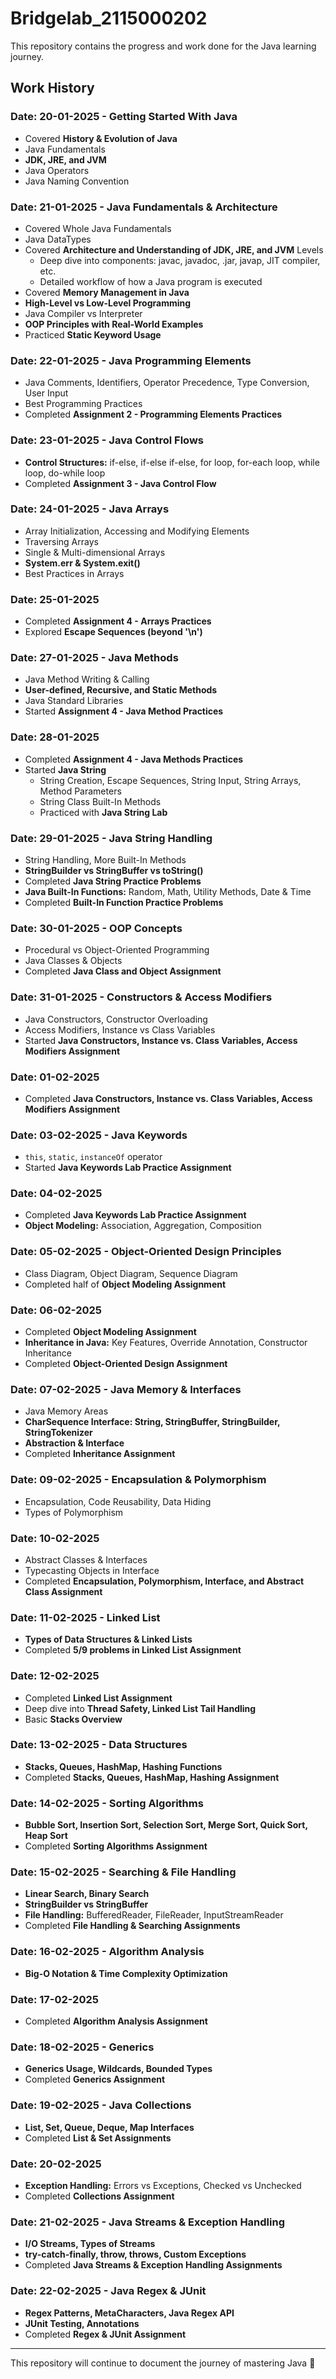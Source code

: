 # Bridgelab_2115000202

This repository contains the progress and work done for the Java learning journey.

## Work History

### Date: 20-01-2025 - Getting Started With Java
- Covered **History & Evolution of Java**
- Java Fundamentals
- **JDK, JRE, and JVM**
- Java Operators
- Java Naming Convention

### Date: 21-01-2025 - Java Fundamentals & Architecture
- Covered Whole Java Fundamentals
- Java DataTypes
- Covered **Architecture and Understanding of JDK, JRE, and JVM** Levels
  - Deep dive into components: javac, javadoc, .jar, javap, JIT compiler, etc.
  - Detailed workflow of how a Java program is executed
- Covered **Memory Management in Java**
- **High-Level vs Low-Level Programming**
- Java Compiler vs Interpreter
- **OOP Principles with Real-World Examples**
- Practiced **Static Keyword Usage**

### Date: 22-01-2025 - Java Programming Elements
- Java Comments, Identifiers, Operator Precedence, Type Conversion, User Input
- Best Programming Practices
- Completed **Assignment 2 - Programming Elements Practices**

### Date: 23-01-2025 - Java Control Flows
- **Control Structures:** if-else, if-else if-else, for loop, for-each loop, while loop, do-while loop
- Completed **Assignment 3 - Java Control Flow**

### Date: 24-01-2025 - Java Arrays
- Array Initialization, Accessing and Modifying Elements
- Traversing Arrays
- Single & Multi-dimensional Arrays
- **System.err & System.exit()**
- Best Practices in Arrays

### Date: 25-01-2025
- Completed **Assignment 4 - Arrays Practices**
- Explored **Escape Sequences (beyond '\n')**

### Date: 27-01-2025 - Java Methods
- Java Method Writing & Calling
- **User-defined, Recursive, and Static Methods**
- Java Standard Libraries
- Started **Assignment 4 - Java Method Practices**

### Date: 28-01-2025
- Completed **Assignment 4 - Java Methods Practices**
- Started **Java String**
  - String Creation, Escape Sequences, String Input, String Arrays, Method Parameters
  - String Class Built-In Methods
  - Practiced with **Java String Lab**

### Date: 29-01-2025 - Java String Handling
- String Handling, More Built-In Methods
- **StringBuilder vs StringBuffer vs toString()**
- Completed **Java String Practice Problems**
- **Java Built-In Functions:** Random, Math, Utility Methods, Date & Time
- Completed **Built-In Function Practice Problems**

### Date: 30-01-2025 - OOP Concepts
- Procedural vs Object-Oriented Programming
- Java Classes & Objects
- Completed **Java Class and Object Assignment**

### Date: 31-01-2025 - Constructors & Access Modifiers
- Java Constructors, Constructor Overloading
- Access Modifiers, Instance vs Class Variables
- Started **Java Constructors, Instance vs. Class Variables, Access Modifiers Assignment**

### Date: 01-02-2025
- Completed **Java Constructors, Instance vs. Class Variables, Access Modifiers Assignment**

### Date: 03-02-2025 - Java Keywords
- `this`, `static`, `instanceOf` operator
- Started **Java Keywords Lab Practice Assignment**

### Date: 04-02-2025
- Completed **Java Keywords Lab Practice Assignment**
- **Object Modeling:** Association, Aggregation, Composition

### Date: 05-02-2025 - Object-Oriented Design Principles
- Class Diagram, Object Diagram, Sequence Diagram
- Completed half of **Object Modeling Assignment**

### Date: 06-02-2025
- Completed **Object Modeling Assignment**
- **Inheritance in Java:** Key Features, Override Annotation, Constructor Inheritance
- Completed **Object-Oriented Design Assignment**

### Date: 07-02-2025 - Java Memory & Interfaces
- Java Memory Areas
- **CharSequence Interface: String, StringBuffer, StringBuilder, StringTokenizer**
- **Abstraction & Interface**
- Completed **Inheritance Assignment**

### Date: 09-02-2025 - Encapsulation & Polymorphism
- Encapsulation, Code Reusability, Data Hiding
- Types of Polymorphism

### Date: 10-02-2025
- Abstract Classes & Interfaces
- Typecasting Objects in Interface
- Completed **Encapsulation, Polymorphism, Interface, and Abstract Class Assignment**

### Date: 11-02-2025 - Linked List
- **Types of Data Structures & Linked Lists**
- Completed **5/9 problems in Linked List Assignment**

### Date: 12-02-2025
- Completed **Linked List Assignment**
- Deep dive into **Thread Safety, Linked List Tail Handling**
- Basic **Stacks Overview**

### Date: 13-02-2025 - Data Structures
- **Stacks, Queues, HashMap, Hashing Functions**
- Completed **Stacks, Queues, HashMap, Hashing Assignment**

### Date: 14-02-2025 - Sorting Algorithms
- **Bubble Sort, Insertion Sort, Selection Sort, Merge Sort, Quick Sort, Heap Sort**
- Completed **Sorting Algorithms Assignment**

### Date: 15-02-2025 - Searching & File Handling
- **Linear Search, Binary Search**
- **StringBuilder vs StringBuffer**
- **File Handling:** BufferedReader, FileReader, InputStreamReader
- Completed **File Handling & Searching Assignments**

### Date: 16-02-2025 - Algorithm Analysis
- **Big-O Notation & Time Complexity Optimization**

### Date: 17-02-2025
- Completed **Algorithm Analysis Assignment**

### Date: 18-02-2025 - Generics
- **Generics Usage, Wildcards, Bounded Types**
- Completed **Generics Assignment**

### Date: 19-02-2025 - Java Collections
- **List, Set, Queue, Deque, Map Interfaces**
- Completed **List & Set Assignments**

### Date: 20-02-2025
- **Exception Handling:** Errors vs Exceptions, Checked vs Unchecked
- Completed **Collections Assignment**

### Date: 21-02-2025 - Java Streams & Exception Handling
- **I/O Streams, Types of Streams**
- **try-catch-finally, throw, throws, Custom Exceptions**
- Completed **Java Streams & Exception Handling Assignments**

### Date: 22-02-2025 - Java Regex & JUnit
- **Regex Patterns, MetaCharacters, Java Regex API**
- **JUnit Testing, Annotations**
- Completed **Regex & JUnit Assignment**

---

This repository will continue to document the journey of mastering Java 🚀
